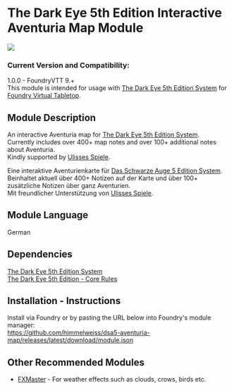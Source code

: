 # The Dark Eye 5th Edition Interactive Aventuria Map Module
![](https://user-images.githubusercontent.com/7482909/150671556-6e327d89-3748-41cc-b2e5-de3de9bdde41.jpg)

### Current Version and Compatibility:
1.0.0 - FoundryVTT 9.+  
This module is intended for usage with [The Dark Eye 5th Edition System](https://github.com/Plushtoast/dsa5-foundryVTT/) for [Foundry Virtual Tabletop](https://foundryvtt.com/).

## Module Description
An interactive Aventuria map for [The Dark Eye 5th Edition System](https://github.com/Plushtoast/dsa5-foundryVTT/).  
Currently includes over 400+ map notes and over 100+ additional notes about Aventuria.  
Kindly supported by [Ulisses Spiele](https://ulisses-spiele.de/).  
  
Eine interaktive Aventurienkarte für [Das Schwarze Auge 5 Edition System](https://github.com/Plushtoast/dsa5-foundryVTT/).  
Beinhaltet aktuell über 400+ Notizen auf der Karte und über 100+ zusätzliche Notizen über ganz Aventurien.  
Mit freundlicher Unterstützung von [Ulisses Spiele](https://ulisses-spiele.de/).

## Module Language
German

## Dependencies
[The Dark Eye 5th Edition System](https://github.com/Plushtoast/dsa5-foundryVTT/)  
[The Dark Eye 5th Edition - Core Rules](https://www.f-shop.de/detail/index/sArticle/2157)

## Installation - Instructions
Install via Foundry or by pasting the URL below into Foundry's module manager:  
https://github.com/himmelweiss/dsa5-aventuria-map/releases/latest/download/module.json

## Other Recommended Modules
- [FXMaster](https://github.com/ghost-fvtt/fxmaster) - For weather effects such as clouds, crows, birds etc.
